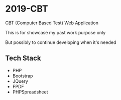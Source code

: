 # 2019-CBT
CBT (Computer Based Test) Web Application

This is for showcase my past work purpose only

But possibly to continue developing when it's needed

## Tech Stack

- PHP
- Bootstrap
- JQuery
- FPDF
- PHPSpreadsheet